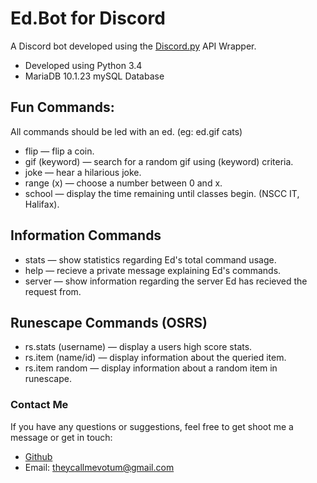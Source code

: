 # Ed.Bot for Discord

A Discord bot developed using the [Discord.py](https://github.com/Rapptz/discord.py) API Wrapper.

* Developed using Python 3.4
* MariaDB 10.1.23 mySQL Database


## Fun Commands:
All commands should be led with an ed. (eg: ed.gif cats)

* flip — flip a coin.
* gif (keyword) — search for a random gif using (keyword) criteria.
* joke — hear a hilarious joke.
* range (x) — choose a number between 0 and x.
* school — display the time remaining until classes begin. (NSCC IT, Halifax).

## Information Commands

* stats — show statistics regarding Ed's total command usage.
* help — recieve a private message explaining Ed's commands.
* server — show information regarding the server Ed has recieved the request from.

## Runescape Commands (OSRS)

* rs.stats (username) — display a users high score stats.
* rs.item (name/id) — display information about the queried item.
* rs.item random — display information about a random item in runescape.


### Contact Me
If you have any questions or suggestions, feel free to get shoot me a message or get in touch:

* [Github](https://github.com/becurrie/)
* Email: theycallmevotum@gmail.com
